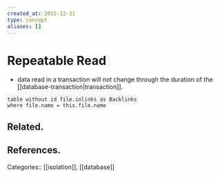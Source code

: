 ```yaml
---
created_at: 2022-12-31
type: concept
aliases: []
---
```


# Repeatable Read

- data read in a transaction will not change through the duration of the [[database-transaction|transaction]].

```dataview
table without id file.inlinks as Backlinks
where file.name = this.file.name
```

## Related.

## References.

Categories:: [[isolation]], [[database]]
